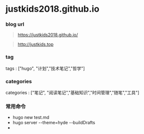 # justkids2018.github.io



### blog  url
> https://justkids2018.github.io/

>http://justkids.top



###  tag

tags : ["hugo", "计划","技术笔记","哲学"]
###  categories
categories : ["笔记", "阅读笔记","基础知识","时间管理","随笔","工具"]

### 常用命令

* hugo new  test.md
* hugo server --theme=hyde --buildDrafts
* 